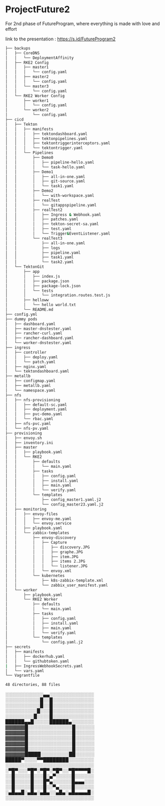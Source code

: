 # ProjectFuture2
For 2nd phase of FutureProgram, where everything is made with love and effort

link to the presentation : https://s.id/FutureProgram2
```bash
├── backups
│   ├── CoreDNS
│   │   └── DeploymentAffinity
│   ├── RKE2 Config
│   │   ├── master1
│   │   │   └── config.yaml
│   │   ├── master2
│   │   │   └── config.yaml
│   │   └── master3
│   │       └── config.yaml
│   └── RKE2 Worker Config
│       ├── worker1
│       │   └── config.yaml
│       └── worker2
│           └── config.yaml
├── cicd
│   ├── Tekton
│   │   ├── manifests
│   │   │   ├── tektondashboard.yaml
│   │   │   ├── tektonpipelines.yaml
│   │   │   ├── tektontriggerinterceptors.yaml
│   │   │   └── tektontrigger.yaml
│   │   └── Pipelines
│   │       ├── Demo0
│   │       │   ├── pipeline-hello.yaml
│   │       │   └── task-hello.yaml
│   │       ├── Demo1
│   │       │   ├── all-in-one.yaml
│   │       │   ├── git-source.yaml
│   │       │   └── task1.yaml
│   │       ├── Demo2
│   │       │   └── with-workspace.yaml
│   │       ├── realTest
│   │       │   └── gitappspipeline.yaml
│   │       ├── realTest2
│   │       │   ├── Ingress & Webhook.yaml
│   │       │   ├── patches.yaml
│   │       │   ├── tekton-secret-sa.yaml
│   │       │   ├── test.yaml
│   │       │   └── Trigger&EventListener.yaml
│   │       └── realTest3
│   │           ├── all-in-one.yaml
│   │           ├── logs
│   │           ├── pipeline.yaml
│   │           ├── task1.yaml
│   │           └── task2.yaml
│   └── TektonGit
│       ├── app
│       │   ├── index.js
│       │   ├── package.json
│       │   ├── package-lock.json
│       │   └── tests
│       │       └── integration.routes.test.js
│       ├── helloww
│       │   └── hello world.txt
│       └── README.md
├── config.yml
├── dummy pods
│   ├── dashboard.yaml
│   ├── master-dnstester.yaml
│   ├── rancher-curl.yaml
│   ├── rancher-dashboard.yaml
│   └── worker-dnstester.yaml
├── ingress
│   ├── controller
│   │   ├── deploy.yaml
│   │   └── patch.yaml
│   ├── nginx.yaml
│   └── tektondashboard.yaml
├── metallb
│   ├── configmap.yaml
│   ├── metallb.yaml
│   └── namespace.yaml
├── nfs
│   ├── nfs-provisioning
│   │   ├── default-sc.yaml
│   │   ├── deployment.yaml
│   │   ├── pvc-demo.yaml
│   │   └── rbac.yaml
│   ├── nfs-pvc.yaml
│   └── nfs-pv.yaml
├── provisioning
│   ├── envoy.sh
│   ├── inventory.ini
│   ├── master
│   │   ├── playbook.yaml
│   │   └── RKE2
│   │       ├── defaults
│   │       │   └── main.yaml
│   │       ├── tasks
│   │       │   ├── config.yaml
│   │       │   ├── install.yaml
│   │       │   ├── main.yaml
│   │       │   └── verify.yaml
│   │       └── templates
│   │           ├── config_master1.yaml.j2
│   │           └── config_master23.yaml.j2
│   ├── monitoring
│   │   ├── envoy-files
│   │   │   ├── envoy-me.yaml
│   │   │   └── envoy.service
│   │   ├── playbook.yaml
│   │   └── zabbix-templates
│   │       ├── envoy-discovery
│   │       │   ├── Capture
│   │       │   │   ├── discovery.JPG
│   │       │   │   ├── graphe.JPG
│   │       │   │   ├── item.JPG
│   │       │   │   ├── items 2.JPG
│   │       │   │   └── listener.JPG
│   │       │   └── envoy.xml
│   │       └── kubernetes
│   │           ├── k8s-zabbix-template.xml
│   │           └── zabbix_user_manifest.yaml
│   └── worker
│       ├── playbook.yaml
│       └── RKE2 Worker
│           ├── defaults
│           │   └── main.yaml
│           ├── tasks
│           │   ├── config.yaml
│           │   ├── install.yaml
│           │   ├── main.yaml
│           │   └── verify.yaml
│           └── templates
│               └── config.yaml.j2
├── secrets
│   ├── manifests
│   │   ├── dockerhub.yaml
│   │   └── githubtoken.yaml
|   ├── IngressWebhookSecrets.yaml
│   └── vars.yaml
└── Vagrantfile

48 directories, 88 files
```

░░░░░░░░░░░░▄▄░░░░░░░░░░░░░░  
░░░░░░░░░░░█░░█░░░░░░░░░░░░░  
░░░░░░░░░░░█░░█░░░░░░░░░░░░░  
░░░░░░░░░░█░░░█░░░░░░░░░░░░░  
░░░░░░░░░█░░░░█░░░░░░░░░░░░░  
██████▄▄█░░░░░██████▄░░░░░░░  
▓▓▓▓▓▓█░░░░░░░░░░░░░░█░░░░░░  
▓▓▓▓▓▓█░░░░░░░░░░░░░░█░░░░░░  
▓▓▓▓▓▓█░░░░░░░░░░░░░░█░░░░░░  
▓▓▓▓▓▓█░░░░░░░░░░░░░░█░░░░░░  
▓▓▓▓▓▓█░░░░░░░░░░░░░░█░░░░░░  
▓▓▓▓▓▓█████░░░░░░░░░██░░░░░░  
█████▀░░░░▀▀████████░░░░░░░░  
░░░░░░░░░░░░░░░░░░░░░░░░░░░░  
░▀█▀░░░▀█▀░▀█▀░▀█▀░░▀█▀▀▀▀█░  
░░█░░░░░█░░░█░▄▀░░░░░█░░░░░░  
░░█░░░░░█░░░█▀▄░░░░░░█▄▄▄░░░  
░░█░░░░░█░░░█░░▀▄░░░░█░░░░░░  
░▄█▄▄█░▄█▄░▄█▄░░▄█▄░▄█▄▄▄▄█░  
░░░░░░░░░░░░░░░░░░░░░░░░░░░░  
